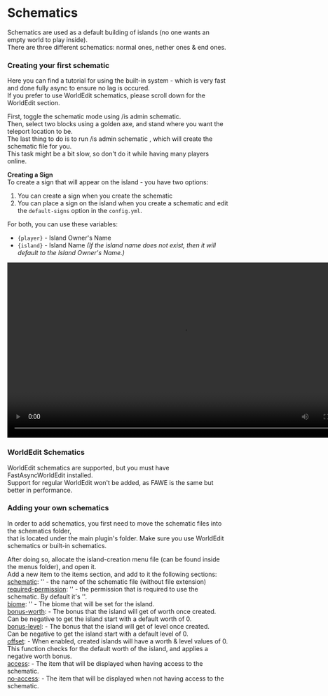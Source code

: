 # Schematics
Schematics are used as a default building of islands (no one wants an empty world to play inside).<br>
There are three different schematics: normal ones, nether ones & end ones.<br>

### Creating your first schematic
Here you can find a tutorial for using the built-in system - which is very fast and done fully async to ensure no lag is occured.<br>
If you prefer to use WorldEdit schematics, please scroll down for the WorldEdit section.

First, toggle the schematic mode using /is admin schematic.<br>
Then, select two blocks using a golden axe, and stand where you want the teleport location to be.<br>
The last thing to do is to run /is admin schematic , which will create the schematic file for you.<br>
This task might be a bit slow, so don't do it while having many players online.<br>

**Creating a Sign**<br>
To create a sign that will appear on the island - you have two options:<br>

1. You can create a sign when you create the schematic
2. You can place a sign on the island when you create a schematic and edit the `default-signs` option in the `config.yml`.

For both, you can use these variables:
* `{player}` - Island Owner's Name
* `{island}` - Island Name *(If the island name does not exist, then it will default to the Island Owner's Name.)*

<video src="https://bg-software.com/imgs/schematics-creation.mp4" height="400px" autoplay loop></video>

### WorldEdit Schematics
WorldEdit schematics are supported, but you must have FastAsyncWorldEdit installed.<br>
Support for regular WorldEdit won't be added, as FAWE is the same but better in performance.<br>

### Adding your own schematics
In order to add schematics, you first need to move the schematic files into the schematics folder,<br>
that is located under the main plugin's folder. Make sure you use WorldEdit schematics or built-in schematics.

After doing so, allocate the island-creation menu file (can be found inside the menus folder), and open it.<br>
Add a new item to the items section, and add to it the following sections:<br>
<u>schematic</u>: '' - the name of the schematic file (without file extension)<br>
<u>required-permission</u>: '' - the permission that is required to use the schematic. By default it's ''.<br>
<u>biome</u>: '' - The biome that will be set for the island.<br>
<u>bonus-worth</u>: - The bonus that the island will get of worth once created.<br>
Can be negative to get the island start with a default worth of 0.<br>
<u>bonus-level</u>: - The bonus that the island will get of level once created.<br>
Can be negative to get the island start with a default level of 0.<br>
<u>offset</u>: - When enabled, created islands will have a worth & level values of 0.<br>
This function checks for the default worth of the island, and applies a negative worth bonus.<br>
<u>access</u>: - The item that will be displayed when having access to the schematic.<br>
<u>no-access</u>: - The item that will be displayed when not having access to the schematic.<br>

